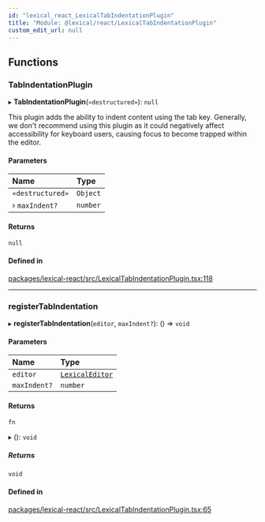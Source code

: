 ```yaml
---
id: "lexical_react_LexicalTabIndentationPlugin"
title: "Module: @lexical/react/LexicalTabIndentationPlugin"
custom_edit_url: null
---
```


## Functions

### TabIndentationPlugin

▸ **TabIndentationPlugin**(`«destructured»`): ``null``

This plugin adds the ability to indent content using the tab key. Generally, we don't
recommend using this plugin as it could negatively affect accessibility for keyboard
users, causing focus to become trapped within the editor.

#### Parameters

| Name | Type |
| :------ | :------ |
| `«destructured»` | `Object` |
| › `maxIndent?` | `number` |

#### Returns

``null``

#### Defined in

[packages/lexical-react/src/LexicalTabIndentationPlugin.tsx:118](https://github.com/QubitPi/lexical/tree/main/packages/lexical-react/src/LexicalTabIndentationPlugin.tsx#L118)

___

### registerTabIndentation

▸ **registerTabIndentation**(`editor`, `maxIndent?`): () => `void`

#### Parameters

| Name | Type |
| :------ | :------ |
| `editor` | [`LexicalEditor`](../classes/lexical.LexicalEditor.md) |
| `maxIndent?` | `number` |

#### Returns

`fn`

▸ (): `void`

##### Returns

`void`

#### Defined in

[packages/lexical-react/src/LexicalTabIndentationPlugin.tsx:65](https://github.com/QubitPi/lexical/tree/main/packages/lexical-react/src/LexicalTabIndentationPlugin.tsx#L65)
